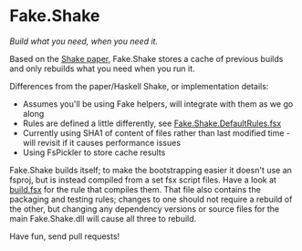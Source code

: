 # Fake.Shake

*Build what you need, when you need it.*

Based on the [Shake paper](http://community.haskell.org/~ndm/downloads/paper-shake_before_building-10_sep_2012.pdf), Fake.Shake stores a cache of previous builds and only rebuilds what you need when you run it.

Differences from the paper/Haskell Shake, or implementation details:

* Assumes you'll be using Fake helpers, will integrate with them as we go along
* Rules are defined a little differently, see [Fake.Shake.DefaultRules.fsx](Fake.Shake.DefaultRules.fsx)
* Currently using SHA1 of content of files rather than last modified time - will revisit if it causes performance issues
* Using FsPickler to store cache results

Fake.Shake builds itself; to make the bootstrapping easier it doesn't use an fsproj, but is
instead compiled from a set fsx script files. Have a look at [build.fsx](build.fsx) for the
rule that compiles them. That file also contains the packaging and testing rules; changes to
one should not require a rebuild of the other, but changing any dependency versions or
source files for the main Fake.Shake.dll will cause all three to rebuild.

Have fun, send pull requests!
